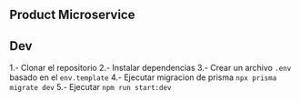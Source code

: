 
## Product Microservice

## Dev
1.- Clonar el repositorio
2.- Instalar dependencias
3.- Crear un archivo `.env` basado en el `env.template`
4.- Ejecutar migracion de prisma `npx prisma migrate dev`
5.- Ejecutar `npm run start:dev`

